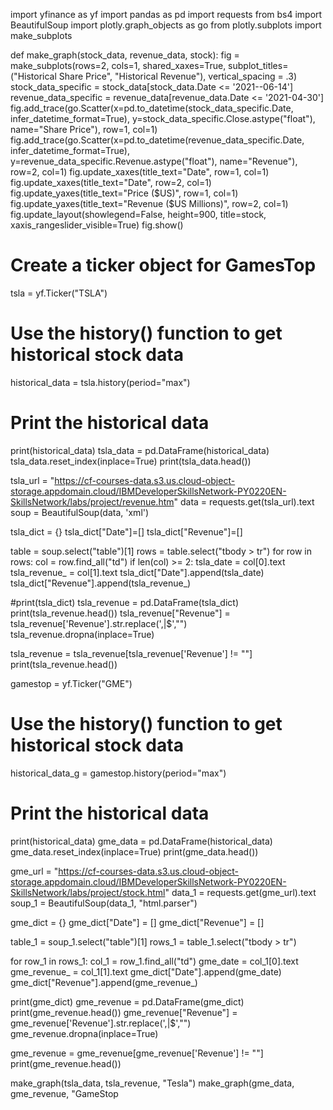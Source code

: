 import yfinance as yf
import pandas as pd
import requests
from bs4 import BeautifulSoup
import plotly.graph_objects as go
from plotly.subplots import make_subplots

def make_graph(stock_data, revenue_data, stock):
    fig = make_subplots(rows=2, cols=1, shared_xaxes=True, subplot_titles=("Historical Share Price", "Historical Revenue"), vertical_spacing = .3)
    stock_data_specific = stock_data[stock_data.Date <= '2021--06-14']
    revenue_data_specific = revenue_data[revenue_data.Date <= '2021-04-30']
    fig.add_trace(go.Scatter(x=pd.to_datetime(stock_data_specific.Date, infer_datetime_format=True), y=stock_data_specific.Close.astype("float"), name="Share Price"), row=1, col=1)
    fig.add_trace(go.Scatter(x=pd.to_datetime(revenue_data_specific.Date, infer_datetime_format=True), y=revenue_data_specific.Revenue.astype("float"), name="Revenue"), row=2, col=1)
    fig.update_xaxes(title_text="Date", row=1, col=1)
    fig.update_xaxes(title_text="Date", row=2, col=1)
    fig.update_yaxes(title_text="Price ($US)", row=1, col=1)
    fig.update_yaxes(title_text="Revenue ($US Millions)", row=2, col=1)
    fig.update_layout(showlegend=False,
    height=900,
    title=stock,
    xaxis_rangeslider_visible=True)
    fig.show()
# Create a ticker object for GamesTop
tsla = yf.Ticker("TSLA")

# Use the history() function to get historical stock data
historical_data = tsla.history(period="max")

# Print the historical data
print(historical_data)
tsla_data = pd.DataFrame(historical_data)
tsla_data.reset_index(inplace=True)
print(tsla_data.head())

tsla_url = "https://cf-courses-data.s3.us.cloud-object-storage.appdomain.cloud/IBMDeveloperSkillsNetwork-PY0220EN-SkillsNetwork/labs/project/revenue.htm"
data = requests.get(tsla_url).text
soup = BeautifulSoup(data, 'xml')

tsla_dict = {}
tsla_dict["Date"]=[]
tsla_dict["Revenue"]=[]

table = soup.select("table")[1]
rows = table.select("tbody > tr")
for row in rows:
    col = row.find_all("td")
    if len(col) >= 2:
        tsla_date = col[0].text
        tsla_revenue_ = col[1].text
        tsla_dict["Date"].append(tsla_date)
        tsla_dict["Revenue"].append(tsla_revenue_)

#print(tsla_dict)
tsla_revenue = pd.DataFrame(tsla_dict)
print(tsla_revenue.head())
tsla_revenue["Revenue"] = tsla_revenue['Revenue'].str.replace(',|\$',"")
tsla_revenue.dropna(inplace=True)

tsla_revenue = tsla_revenue[tsla_revenue['Revenue'] != ""]
print(tsla_revenue.head())

gamestop = yf.Ticker("GME")

# Use the history() function to get historical stock data
historical_data_g = gamestop.history(period="max")

# Print the historical data
print(historical_data)
gme_data = pd.DataFrame(historical_data)
gme_data.reset_index(inplace=True)
print(gme_data.head())

gme_url = "https://cf-courses-data.s3.us.cloud-object-storage.appdomain.cloud/IBMDeveloperSkillsNetwork-PY0220EN-SkillsNetwork/labs/project/stock.html"
data_1 = requests.get(gme_url).text
soup_1 = BeautifulSoup(data_1, "html.parser")

gme_dict = {}
gme_dict["Date"] = []
gme_dict["Revenue"] = []

table_1 = soup_1.select("table")[1]
rows_1 = table_1.select("tbody > tr")

for row_1 in rows_1:
    col_1 = row_1.find_all("td")
    gme_date = col_1[0].text
    gme_revenue_ = col_1[1].text
    gme_dict["Date"].append(gme_date)
    gme_dict["Revenue"].append(gme_revenue_)

print(gme_dict)
gme_revenue = pd.DataFrame(gme_dict)
print(gme_revenue.head())
gme_revenue["Revenue"] = gme_revenue['Revenue'].str.replace(',|\$',"")
gme_revenue.dropna(inplace=True)

gme_revenue = gme_revenue[gme_revenue['Revenue'] != ""]
print(gme_revenue.head())

make_graph(tsla_data, tsla_revenue, "Tesla")
make_graph(gme_data, gme_revenue, "GameStop

